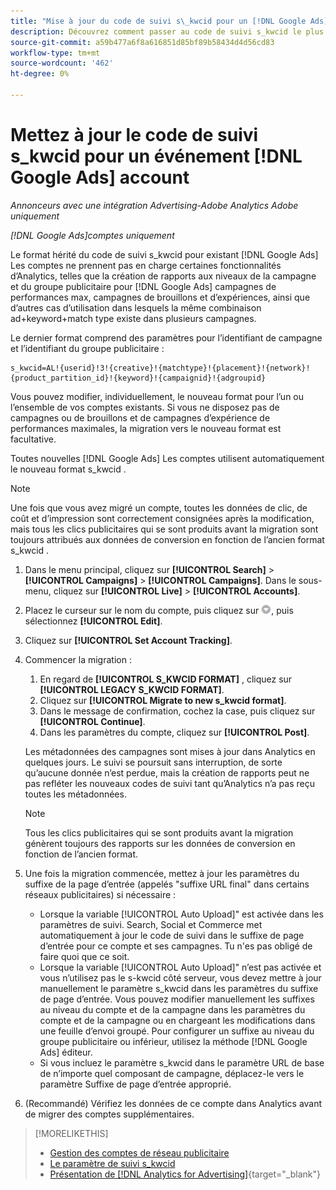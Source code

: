 ```yaml
---
title: "Mise à jour du code de suivi s\_kwcid pour un [!DNL Google Ads] account"
description: Découvrez comment passer au code de suivi s_kwcid le plus récent pour une [!DNL Google Ads] compte .
source-git-commit: a59b477a6f8a616851d85bf89b58434d4d56cd83
workflow-type: tm+mt
source-wordcount: '462'
ht-degree: 0%

---
```


# Mettez à jour le code de suivi s\_kwcid pour un événement [!DNL Google Ads] account

*Annonceurs avec une intégration Advertising-Adobe Analytics Adobe uniquement*

*[!DNL Google Ads]comptes uniquement*

Le format hérité du code de suivi s\_kwcid pour existant [!DNL Google Ads] Les comptes ne prennent pas en charge certaines fonctionnalités d’Analytics, telles que la création de rapports aux niveaux de la campagne et du groupe publicitaire pour [!DNL Google Ads] campagnes de performances max, campagnes de brouillons et d’expériences, ainsi que d’autres cas d’utilisation dans lesquels la même combinaison ad+keyword+match type existe dans plusieurs campagnes.

Le dernier format comprend des paramètres pour l’identifiant de campagne et l’identifiant du groupe publicitaire :

```
s_kwcid=AL!{userid}!3!{creative}!{matchtype}!{placement}!{network}!{product_partition_id}!{keyword}!{campaignid}!{adgroupid}
```

Vous pouvez modifier, individuellement, le nouveau format pour l’un ou l’ensemble de vos comptes existants. Si vous ne disposez pas de campagnes ou de brouillons et de campagnes d’expérience de performances maximales, la migration vers le nouveau format est facultative.

Toutes nouvelles [!DNL Google Ads] Les comptes utilisent automatiquement le nouveau format s\_kwcid .

>[!NOTE]
>
>Une fois que vous avez migré un compte, toutes les données de clic, de coût et d’impression sont correctement consignées après la modification, mais tous les clics publicitaires qui se sont produits avant la migration sont toujours attribués aux données de conversion en fonction de l’ancien format s\_kwcid .

1. Dans le menu principal, cliquez sur **[!UICONTROL Search]** \> **[!UICONTROL Campaigns]** \> **[!UICONTROL Campaigns]**. Dans le sous-menu, cliquez sur **[!UICONTROL Live]** \> **[!UICONTROL Accounts]**.
1. Placez le curseur sur le nom du compte, puis cliquez sur ![icône déroulante flèche](/help/search-social-commerce/assets/arrow-dropdown-menu.png), puis sélectionnez **[!UICONTROL Edit]**.
1. Cliquez sur **[!UICONTROL Set Account Tracking]**.
1. Commencer la migration :

   1. En regard de **[!UICONTROL S_KWCID FORMAT]** , cliquez sur **[!UICONTROL LEGACY S_KWCID FORMAT]**.
   1. Cliquez sur **[!UICONTROL Migrate to new s_kwcid format]**.
   1. Dans le message de confirmation, cochez la case, puis cliquez sur **[!UICONTROL Continue]**.
   1. Dans les paramètres du compte, cliquez sur **[!UICONTROL Post]**.

   Les métadonnées des campagnes sont mises à jour dans Analytics en quelques jours. Le suivi se poursuit sans interruption, de sorte qu’aucune donnée n’est perdue, mais la création de rapports peut ne pas refléter les nouveaux codes de suivi tant qu’Analytics n’a pas reçu toutes les métadonnées.

   >[!NOTE]
   >
   >Tous les clics publicitaires qui se sont produits avant la migration génèrent toujours des rapports sur les données de conversion en fonction de l’ancien format.

1. Une fois la migration commencée, mettez à jour les paramètres du suffixe de la page d’entrée (appelés &quot;suffixe URL final&quot; dans certains réseaux publicitaires) si nécessaire :

   * Lorsque la variable [!UICONTROL Auto Upload]&quot; est activée dans les paramètres de suivi. Search, Social et Commerce met automatiquement à jour le code de suivi dans le suffixe de page d’entrée pour ce compte et ses campagnes. Tu n&#39;es pas obligé de faire quoi que ce soit.
   * Lorsque la variable [!UICONTROL Auto Upload]&quot; n’est pas activée et vous n’utilisez pas le s-kwcid côté serveur, vous devez mettre à jour manuellement le paramètre s\_kwcid dans les paramètres du suffixe de page d’entrée. Vous pouvez modifier manuellement les suffixes au niveau du compte et de la campagne dans les paramètres du compte et de la campagne ou en chargeant les modifications dans une feuille d’envoi groupé. Pour configurer un suffixe au niveau du groupe publicitaire ou inférieur, utilisez la méthode [!DNL Google Ads] éditeur.
   * Si vous incluez le paramètre s\_kwcid dans le paramètre URL de base de n’importe quel composant de campagne, déplacez-le vers le paramètre Suffixe de page d’entrée approprié.

1. (Recommandé) Vérifiez les données de ce compte dans Analytics avant de migrer des comptes supplémentaires.

>[!MORELIKETHIS]
>
>* [Gestion des comptes de réseau publicitaire](ad-network-account-manage.md)
>* [Le paramètre de suivi s_kwcid](/help/search-social-commerce/tracking/skwcid-tracking-parameter.md)
>* [Présentation de [!DNL Analytics for Advertising]](https://experienceleague.adobe.com/docs/advertising/integrations/home.html){target="_blank"}
